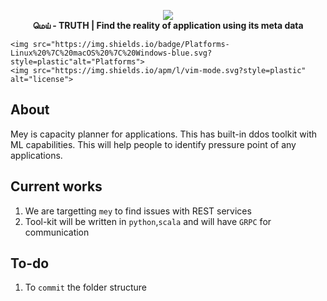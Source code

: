 <p align="center">
    <a href="#">
        <img src="https://cdn.rawgit.com/iamshreeram/mey/master/logo.png" />
    </a>
    <br>
    <strong>மெய் - TRUTH | Find the reality of application using its meta data</strong>
</p>
<p align="center">
    <!--img src="https://img.shields.io/badge/Platforms-Linux%20%7C%20macOS%20%7C%20Windows-blue.svg?style=flat-square"alt="Platforms">
    <img src="https://img.shields.io/apm/l/vim-mode.svg?style=flat-square" alt="license"-->
    
    <img src="https://img.shields.io/badge/Platforms-Linux%20%7C%20macOS%20%7C%20Windows-blue.svg?style=plastic"alt="Platforms">
    <img src="https://img.shields.io/apm/l/vim-mode.svg?style=plastic" alt="license">
</p>

## About 
Mey is capacity planner for applications. This has built-in ddos toolkit with ML capabilities. This will help people to identify  pressure point of any applications.

## Current works
1. We are targetting `mey` to find issues with REST services
2. Tool-kit will be written in `python`,`scala` and will have `GRPC` for communication

## To-do
1. To `commit` the folder structure
